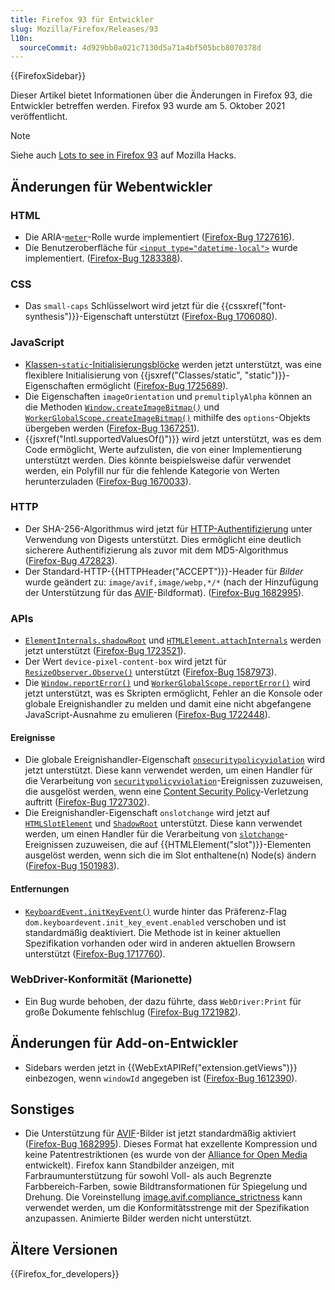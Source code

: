 ```yaml
---
title: Firefox 93 für Entwickler
slug: Mozilla/Firefox/Releases/93
l10n:
  sourceCommit: 4d929bb0a021c7130d5a71a4bf505bcb8070378d
---
```


{{FirefoxSidebar}}

Dieser Artikel bietet Informationen über die Änderungen in Firefox 93, die Entwickler betreffen werden. Firefox 93 wurde am 5. Oktober 2021 veröffentlicht.

> [!NOTE]
> Siehe auch [Lots to see in Firefox 93](https://hacks.mozilla.org/2021/10/lots-to-see-in-firefox-93/) auf Mozilla Hacks.

## Änderungen für Webentwickler

### HTML

- Die ARIA-[`meter`](/de/docs/Web/Accessibility/ARIA/Reference/Roles/meter_role)-Rolle wurde implementiert ([Firefox-Bug 1727616](https://bugzil.la/1727616)).
- Die Benutzeroberfläche für [`<input type="datetime-local">`](/de/docs/Web/HTML/Element/input/datetime-local) wurde implementiert. ([Firefox-Bug 1283388](https://bugzil.la/1283388)).

### CSS

- Das `small-caps` Schlüsselwort wird jetzt für die {{cssxref("font-synthesis")}}-Eigenschaft unterstützt ([Firefox-Bug 1706080](https://bugzil.la/1706080)).

### JavaScript

- [Klassen-`static`-Initialisierungsblöcke](/de/docs/Web/JavaScript/Reference/Classes/Static_initialization_blocks) werden jetzt unterstützt, was eine flexiblere Initialisierung von {{jsxref("Classes/static", "static")}}-Eigenschaften ermöglicht ([Firefox-Bug 1725689](https://bugzil.la/1725689)).
- Die Eigenschaften `imageOrientation` und `premultiplyAlpha` können an die Methoden [`Window.createImageBitmap()`](/de/docs/Web/API/Window/createImageBitmap) und [`WorkerGlobalScope.createImageBitmap()`](/de/docs/Web/API/WorkerGlobalScope/createImageBitmap) mithilfe des `options`-Objekts übergeben werden ([Firefox-Bug 1367251](https://bugzil.la/1367251)).
- {{jsxref("Intl.supportedValuesOf()")}} wird jetzt unterstützt, was es dem Code ermöglicht, Werte aufzulisten, die von einer Implementierung unterstützt werden. Dies könnte beispielsweise dafür verwendet werden, ein Polyfill nur für die fehlende Kategorie von Werten herunterzuladen ([Firefox-Bug 1670033](https://bugzil.la/1670033)).

### HTTP

- Der SHA-256-Algorithmus wird jetzt für [HTTP-Authentifizierung](/de/docs/Web/HTTP/Guides/Authentication) unter Verwendung von Digests unterstützt. Dies ermöglicht eine deutlich sicherere Authentifizierung als zuvor mit dem MD5-Algorithmus ([Firefox-Bug 472823](https://bugzil.la/472823)).
- Der Standard-HTTP-{{HTTPHeader("ACCEPT")}}-Header für _Bilder_ wurde geändert zu: `image/avif,image/webp,*/*` (nach der Hinzufügung der Unterstützung für das [AVIF](/de/docs/Web/Media/Guides/Formats/Image_types#avif_image)-Bildformat). ([Firefox-Bug 1682995](https://bugzil.la/1682995)).

### APIs

- [`ElementInternals.shadowRoot`](/de/docs/Web/API/ElementInternals/shadowRoot) und [`HTMLElement.attachInternals`](/de/docs/Web/API/HTMLElement/attachInternals) werden jetzt unterstützt ([Firefox-Bug 1723521](https://bugzil.la/1723521)).
- Der Wert `device-pixel-content-box` wird jetzt für [`ResizeObserver.Observe()`](/de/docs/Web/API/ResizeObserver/Observe) unterstützt ([Firefox-Bug 1587973](https://bugzil.la/1587973)).
- Die [`Window.reportError()`](/de/docs/Web/API/Window/reportError) und [`WorkerGlobalScope.reportError()`](/de/docs/Web/API/WorkerGlobalScope/reportError) wird jetzt unterstützt, was es Skripten ermöglicht, Fehler an die Konsole oder globale Ereignishandler zu melden und damit eine nicht abgefangene JavaScript-Ausnahme zu emulieren ([Firefox-Bug 1722448](https://bugzil.la/1722448)).

#### Ereignisse

- Die globale Ereignishandler-Eigenschaft [`onsecuritypolicyviolation`](/de/docs/Web/API/Element/securitypolicyviolation_event) wird jetzt unterstützt.
  Diese kann verwendet werden, um einen Handler für die Verarbeitung von [`securitypolicyviolation`](/de/docs/Web/API/Element/securitypolicyviolation_event)-Ereignissen zuzuweisen, die ausgelöst werden, wenn eine [Content Security Policy](/de/docs/Web/HTTP/Guides/CSP)-Verletzung auftritt ([Firefox-Bug 1727302](https://bugzil.la/1727302)).
- Die Ereignishandler-Eigenschaft `onslotchange` wird jetzt auf [`HTMLSlotElement`](/de/docs/Web/API/HTMLSlotElement) und [`ShadowRoot`](/de/docs/Web/API/ShadowRoot) unterstützt.
  Diese kann verwendet werden, um einen Handler für die Verarbeitung von [`slotchange`](/de/docs/Web/API/HTMLSlotElement/slotchange_event)-Ereignissen zuzuweisen, die auf {{HTMLElement("slot")}}-Elementen ausgelöst werden, wenn sich die im Slot enthaltene(n) Node(s) ändern ([Firefox-Bug 1501983](https://bugzil.la/1501983)).

#### Entfernungen

- [`KeyboardEvent.initKeyEvent()`](/de/docs/Web/API/KeyboardEvent/initKeyEvent) wurde hinter das Präferenz-Flag `dom.keyboardevent.init_key_event.enabled` verschoben und ist standardmäßig deaktiviert.
  Die Methode ist in keiner aktuellen Spezifikation vorhanden oder wird in anderen aktuellen Browsern unterstützt ([Firefox-Bug 1717760](https://bugzil.la/1717760)).

### WebDriver-Konformität (Marionette)

- Ein Bug wurde behoben, der dazu führte, dass `WebDriver:Print` für große Dokumente fehlschlug ([Firefox-Bug 1721982](https://bugzil.la/1721982)).

## Änderungen für Add-on-Entwickler

- Sidebars werden jetzt in {{WebExtAPIRef("extension.getViews")}} einbezogen, wenn `windowId` angegeben ist ([Firefox-Bug 1612390](https://bugzil.la/1612390)).

## Sonstiges

- Die Unterstützung für [AVIF](/de/docs/Web/Media/Guides/Formats/Image_types#avif_image)-Bilder ist jetzt standardmäßig aktiviert ([Firefox-Bug 1682995](https://bugzil.la/1682995)).
  Dieses Format hat exzellente Kompression und keine Patentrestriktionen (es wurde von der [Alliance for Open Media](https://aomedia.org/) entwickelt).
  Firefox kann Standbilder anzeigen, mit Farbraumunterstützung für sowohl Voll- als auch Begrenzte Farbbereich-Farben, sowie Bildtransformationen für Spiegelung und Drehung.
  Die Voreinstellung [image.avif.compliance_strictness](/de/docs/Mozilla/Firefox/Experimental_features#avif_compliance_strictness) kann verwendet werden, um die Konformitätsstrenge mit der Spezifikation anzupassen. Animierte Bilder werden nicht unterstützt.

## Ältere Versionen

{{Firefox_for_developers}}
